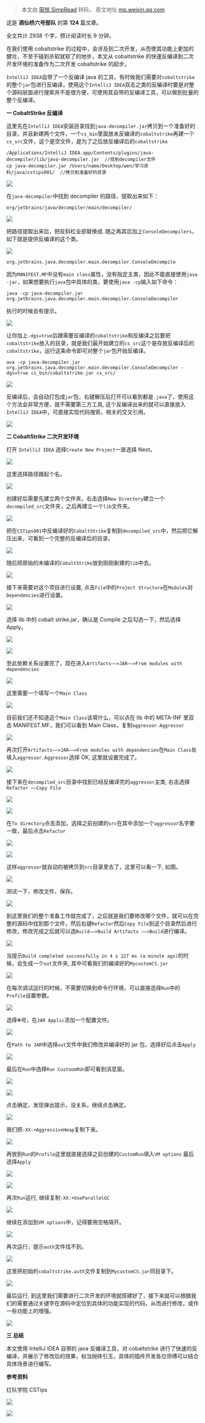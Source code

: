 > 本文由 [简悦 SimpRead](http://ksria.com/simpread/) 转码， 原文地址 [mp.weixin.qq.com](https://mp.weixin.qq.com/s/cRlHoilJa8HPX9L2ZNE77A)

这是 **酒仙桥六号部队** 的第 **124** 篇文章。

全文共计 2938 个字，预计阅读时长 9 分钟。

在我们使用 cobaltstrike 的过程中，会涉及到二次开发，从而使其功能上更加的健壮，不至于碰到杀软就软了的地步，本文从 cobaltstrike 的快速反编译到二次开发环境的准备作为二次开发 cobaltstrike 的起步。

`IntelliJ IDEA`自带了一个反编译 java 的工具，有时候我们需要对`cobaltstrike`的整个`jar`包进行反编译，使用这个`IntelliJ IDEA`双击之类的反编译时要是对整个源码层面进行搜索并不是很方便，可使用其自带的反编译工具，可以做到批量的整个反编译。

**一 CobaltStrike 反编译**

这里先在`IntelliJ IDEA`安装目录找到`java-decompiler.jar`拷贝到一个准备好的目录，并且新建两个文件，一个`cs_bin`里面放未反编译的`cobaltstrike`再建一个`cs_src`文件，这个是空文件，是为了之后放反编译后的`cobaltstrike`

```
/Applications/IntelliJ IDEA.app/Contents/plugins/java-decompiler/lib/java-decompiler.jar  //找到decompiler文件
cp java-decompiler.jar /Users/name/Desktop/wen/学习资料/java/cstips001/  //拷贝到准备好的目录
```

![](https://mmbiz.qpic.cn/mmbiz_png/WTOrX1w0s54bra8QV5ltkjJklMGicrzbDvXkDn8MZR966pnv7KxZyF1YGA3GNgF7uBk3HGWQGOAeKwy4MlseMXw/640?wx_fmt=png)

在`java-decompiler`中找到 decompiler 的路径，提取出来如下：

```
org/jetbrains/java/decompiler/main/decompiler/
```

![](https://mmbiz.qpic.cn/mmbiz_png/WTOrX1w0s54bra8QV5ltkjJklMGicrzbD5du2Z051McGQ187icSKK6icib7YKPvic8zTNmDyI5jLE8Lr6Yz7cXmnfMw/640?wx_fmt=png)

把路径提取出来后，把反斜杠全部替换成`.`随之再其后加上`ConsoleDecompilers`，如下就是提供反编译的这个类。

![](https://mmbiz.qpic.cn/mmbiz_png/WTOrX1w0s54bra8QV5ltkjJklMGicrzbDIUiatXdqS3pJzYicE4Q5zoUJLJTYLj6nhlMIe5PUuGDic3JZ8VgnViaKicw/640?wx_fmt=png)

```
org.jetbrains.java.decompiler.main.decompiler.ConsoleDecompile
```

因为`MANIFEST.MF`中没有`main class`属性，没有指定主类，因此不能直接使用`java -jar`，如果想要执行`java`包中具体的类，要使用`java -cp`输入如下命令：

```
java -cp java-decompiler.jar org.jetbrains.java.decompiler.main.decompiler.ConsoleDecompiler
```

执行的时候会有提示。

![](https://mmbiz.qpic.cn/mmbiz_png/WTOrX1w0s54bra8QV5ltkjJklMGicrzbDzTvMfv9UDMrlyribl43YdiaOcTHTvFQ3HvdenLRtQEo7P7h6ClKZX2hA/640?wx_fmt=png)

让你加上`-dgs=true`后跟需要反编译的`cobaltstrike`和反编译之后要把`cobaltstrike`放入的目录，就是我们最开始建立的`cs_src`这个是存放反编译后的`cobaltstrike`，运行这条命令即可对整个`jar`包开始反编译。

```
ava -cp java-decompiler.jar org.jetbrains.java.decompiler.main.decompiler.ConsoleDecompiler -dgs=true cs_bin/cobaltstrike.jar cs_src/
```

![](https://mmbiz.qpic.cn/mmbiz_png/WTOrX1w0s54bra8QV5ltkjJklMGicrzbDUbkRjrrQOPgsxWIdCxNbia7Eh8V5wuDw4icZqIeU9eoHAAhmicze5VD7A/640?wx_fmt=png)

反编译后，会自动打包成`jar`包，右键解压后打开可以看到都是`.java`了，使用这个方法会非常方便，就不需要第三方工具, 这个反编译出来的就可以直接放入`IntelliJ IDEA`中，可直接实现代码搜索，相关的交叉引用。

![](https://mmbiz.qpic.cn/mmbiz_png/WTOrX1w0s54bra8QV5ltkjJklMGicrzbD8u5ZA4Mbk22OakHVcOl4uLMTtKq4a86bOK6UPagyXUGjIOyX4B91UA/640?wx_fmt=png)

**二 CobaltStrike 二次开发环境**

打开 `IntelliJ IDEA` 选择`Create New Project`一直选择 Next。

![](https://mmbiz.qpic.cn/mmbiz_png/WTOrX1w0s54bra8QV5ltkjJklMGicrzbDIxfI1bZ8rkRyQl4LibZNXQ4iaBccfubzVGfOpojpwDgoDKx4uNdt5Picw/640?wx_fmt=png)

这里选择路径跟起个名。

![](https://mmbiz.qpic.cn/mmbiz_png/WTOrX1w0s54bra8QV5ltkjJklMGicrzbDecqzTcp1AsEH7rN2oiaLiac9NDVkNt53ZCJQkdoQucU2kY4zkcryov7A/640?wx_fmt=png)

创建好后需要先建立两个文件夹，右击选择`New Directory`建立一个`decompiled_src`文件夹，之后再建立一个`lib`文件夹。

![](https://mmbiz.qpic.cn/mmbiz_png/WTOrX1w0s54bra8QV5ltkjJklMGicrzbDa7lWDV2QqCWoPUWQxlrHkibNMjuT1PDUKeFWGciaWxOBp9CicauhICj2g/640?wx_fmt=png)

把在`CSTips001`中反编译好的`CobaltStrike`复制到`decompiled_src`中，然后把它解压出来，可看到一个完整的反编译后的目录。

![](https://mmbiz.qpic.cn/mmbiz_png/WTOrX1w0s54bra8QV5ltkjJklMGicrzbD3OX0gDeDGrNKBKx7jzyvyK4XNqk4VjZgk8Q0ASCPIFQrjWxiadPuLgQ/640?wx_fmt=png)

随后把原始的未编译的`CobaltStrike`放到刚刚新建的`lib`中去。

![](https://mmbiz.qpic.cn/mmbiz_png/WTOrX1w0s54bra8QV5ltkjJklMGicrzbD6peicVaiaiaRpsCUcDLudYJ55WzXGiaj5kCFsqpxGE3dwWjv6tacz6mVrA/640?wx_fmt=png)

接下来需要对这个项目进行设置, 点击`File`中的`Project Structure`在`Modules`对`Dependencies`进行设置。

![](https://mmbiz.qpic.cn/mmbiz_png/WTOrX1w0s54bra8QV5ltkjJklMGicrzbDSOXU5V2upBTyqdbHD6Ljwq3vQC2QbGy3oErWAmAdx38vwbJUqqF1EA/640?wx_fmt=png)

选择 lib 中的 cobalt strike.jar，确认是 Compile 之后勾选一下，然后选择 Apply。

![](https://mmbiz.qpic.cn/mmbiz_png/WTOrX1w0s54bra8QV5ltkjJklMGicrzbDFEetXADrKMcccia0xWk66OAUSRORRA6tUtTG2y9xyrVFUhZUF28AVsQ/640?wx_fmt=png)

![](https://mmbiz.qpic.cn/mmbiz_png/WTOrX1w0s54bra8QV5ltkjJklMGicrzbDVgzSqibVFNxBjw4PLgznTFn0OFsWQea1ia8srjeh84OIiaFsic9IISzWZA/640?wx_fmt=png)

至此依赖关系设置完了，现在进入`Artifacts——>JAR——>From modules with dependencies`

![](https://mmbiz.qpic.cn/mmbiz_png/WTOrX1w0s54bra8QV5ltkjJklMGicrzbDL8JibcXXfJibWnbjOzSIES2ke6OW82Ijxtx8L07qVLzqkraj6ZLEHauA/640?wx_fmt=png)

这里需要一个填写一个`Main Class`

![](https://mmbiz.qpic.cn/mmbiz_png/WTOrX1w0s54bra8QV5ltkjJklMGicrzbDkibIyvGwVqK8TDqPE2sMDoXPfCzrLuQFQ3YW3GEvfPKxP1J3CQxts4w/640?wx_fmt=png)

目前我们还不知道这个`Main Class`该填什么，可以点在 lib 中的 META-INF 里双击 MANIFEST.MF，我们可以看到 Main Class，复制`aggressor.Aggressor`

![](https://mmbiz.qpic.cn/mmbiz_png/WTOrX1w0s54bra8QV5ltkjJklMGicrzbDa29XtEpHw6HvsUnCUsrsEDVSZMXyBcfuISPC8f1r54RpTmq2pjOcvA/640?wx_fmt=png)

再次打开`Artifacts——>JAR——>From modules with dependencies`在`Main Class`处填入`aggressor.Aggressor`选择 OK, 这里就设置完成了。

![](https://mmbiz.qpic.cn/mmbiz_png/WTOrX1w0s54bra8QV5ltkjJklMGicrzbDic28iclGTSKWzpU9Koz3mfLwL1EYV0RHcqnSXFzGRatAw06oX8j8hBrw/640?wx_fmt=png)

接下来在`decompiled_src`目录中找到已经反编译完的`aggressor`主类, 右击选择`Refactor ——Copy File`

![](https://mmbiz.qpic.cn/mmbiz_png/WTOrX1w0s54bra8QV5ltkjJklMGicrzbDscDEZ6Zeyib4uYdqc0FdkPVA1LvwGCYTcx5zFhB3ibChwxQFbia3YkeFQ/640?wx_fmt=png)

![](https://mmbiz.qpic.cn/mmbiz_png/WTOrX1w0s54bra8QV5ltkjJklMGicrzbDN4QjCEhYEAaMVQn7fx4lwfx708W9iasyT32JkEWUzRvDeWhAeu7hslQ/640?wx_fmt=png)

在`To directory`点击添加，选择之前创建的`src`在其中添加一个`aggressor`名字要一致，最后点击`Refactor`

![](https://mmbiz.qpic.cn/mmbiz_png/WTOrX1w0s54bra8QV5ltkjJklMGicrzbDcqwyckexA3MqmLVL9QzasAruIlUkXvwQjAuJeblmLkCsnxiaoD372LA/640?wx_fmt=png)

![](https://mmbiz.qpic.cn/mmbiz_png/WTOrX1w0s54bra8QV5ltkjJklMGicrzbDzmibcQz4WGy9O1JBbSibdrchaZhvcbfB1YpLLhLgrGvA7tYBe40KSCEA/640?wx_fmt=png)

这样`aggressor`就自动的被拷贝到`src`目录里去了，这里可以看一下, 如图。

![](https://mmbiz.qpic.cn/mmbiz_png/WTOrX1w0s54bra8QV5ltkjJklMGicrzbDzePocsxPAr1Mwr2rBcGc4BauDBzCdPPmXn0DftA8Gw41bicyLP6C3gQ/640?wx_fmt=png)

测试一下，修改文件，保存。

![](https://mmbiz.qpic.cn/mmbiz_png/WTOrX1w0s54bra8QV5ltkjJklMGicrzbDpHTl2GsK8dG9wPib3EAdlBChGctvh5aoic22KsxkKsvqtf8mUJPctvXg/640?wx_fmt=png)

到这里我们的整个准备工作就完成了，之后就是我们要修改哪个文件，就可以在完整的源码中找到那个文件，然后右键`Refactor`然后`Copy File`到这个目录然后进行修改，修改完成之后就可以选`Build——>Build Artifacts ——>Build`进行编译。

![](https://mmbiz.qpic.cn/mmbiz_png/WTOrX1w0s54bra8QV5ltkjJklMGicrzbDUWyL8gmhwgVgA6GPLRAmnBvEh8GlxZkib9e1GwxEPxloSiayiaNQnleYw/640?wx_fmt=png)

当提示`Build completed successfully in 4 s 227 ms (a minute ago)`的时候，会生成一个`out`文件夹, 其中可看我们的编译好的`MycustomCS.jar`

![](https://mmbiz.qpic.cn/mmbiz_png/WTOrX1w0s54bra8QV5ltkjJklMGicrzbDtCXUtQUWqLjHw2K5bnws1p7sHkobc3yspE2r6eqQ4FfE9YxJDK0BCA/640?wx_fmt=png)

在每次调试运行的时候，不需要切换到命令行环境，可以直接选择`Run`中的`Profile`设置参数。

![](https://mmbiz.qpic.cn/mmbiz_png/WTOrX1w0s54bra8QV5ltkjJklMGicrzbDh3QRNyBXmibE5guVOoYRwWsPQZtlc1kw50b5SoNTadhcPzYJQ0ckw8w/640?wx_fmt=png)

选择➕号，在`JAR Applic`添加一个配置文件。

![](https://mmbiz.qpic.cn/mmbiz_png/WTOrX1w0s54bra8QV5ltkjJklMGicrzbDiam6OibHzdCVBrxTtyEcAA2zl89w5mTAStkItO1QQzYuCMeWg2p1Tqcg/640?wx_fmt=png)

在`Path to JAR`中选择`out`文件中我们修改并编译好的 jar 包，选择好后点击`Apply`

![](https://mmbiz.qpic.cn/mmbiz_png/WTOrX1w0s54bra8QV5ltkjJklMGicrzbDBib3r62LiabpUJ9hWaQE46AC8EtYcjBqYIykLGkYoyC50Cl50Hv38xgw/640?wx_fmt=png)

最后在`Run`中选择`Run CustoomRUn`即可看到消息窗。

![](https://mmbiz.qpic.cn/mmbiz_png/WTOrX1w0s54bra8QV5ltkjJklMGicrzbD779fZXz4V2c6Y1Z5LZy8bteZ5NhM6eFQeRpbgnNb4oibgGqvnvkKrFQ/640?wx_fmt=png)

![](https://mmbiz.qpic.cn/mmbiz_png/WTOrX1w0s54bra8QV5ltkjJklMGicrzbDib3D1PX6FCQUB0xFNLuiawQJUhpgWb0iaNkl2qa4IicGfS5LibS9fYFhOWA/640?wx_fmt=png)

点击确定，发现弹出提示，没关系，继续点击确定。

![](https://mmbiz.qpic.cn/mmbiz_png/WTOrX1w0s54bra8QV5ltkjJklMGicrzbDibVYBoUia3rjWnhE0eglm3LhpZoxEY8dLYNjxZlzrdBMjkzp8VeR8pRQ/640?wx_fmt=png)

我们把`-XX:+AggressiveHeap`复制下来。

![](https://mmbiz.qpic.cn/mmbiz_png/WTOrX1w0s54bra8QV5ltkjJklMGicrzbDicdJNJRc2NsiaougE5oLRXJ6PdH02mKICU4LLVtMj1VWGtzYrZIIr06w/640?wx_fmt=png)

再放到`Run`的`Profile`这里就直接选择之前创建的`CustomRun`填入`VM options` 最后选择`Apply`

![](https://mmbiz.qpic.cn/mmbiz_png/WTOrX1w0s54bra8QV5ltkjJklMGicrzbDcHpKxKkwdstSPYPaT9iaibtJfeSGUeK2tRfiaVR5dsd9dsfE0ibYdYN4oQ/640?wx_fmt=png)

![](https://mmbiz.qpic.cn/mmbiz_png/WTOrX1w0s54bra8QV5ltkjJklMGicrzbDsItmibrFMKPicXlWNdt06RaFibG7T6t9ticVcSzRdcTGRpjib9CmTbLicDOg/640?wx_fmt=png)  

再次`Run`运行, 继续复制`-XX:+UseParallelGC`

![](https://mmbiz.qpic.cn/mmbiz_png/WTOrX1w0s54bra8QV5ltkjJklMGicrzbDfWkc0S0BlK3iaYsaia64iaKibDgic1aUIj5NymnQl5wicYzBZvYtWaUbF1iaA/640?wx_fmt=png)

继续在添加到`VM options`中，记得要用空格隔开。

![](https://mmbiz.qpic.cn/mmbiz_png/WTOrX1w0s54bra8QV5ltkjJklMGicrzbDbEX9oSupQicJ7dBo9Pv41FsU5haMsu2R5126CzACX0awofu3ia2AVIkQ/640?wx_fmt=png)

再次运行，提示`auth`文件找不到。

![](https://mmbiz.qpic.cn/mmbiz_png/WTOrX1w0s54bra8QV5ltkjJklMGicrzbDFNRtn5ia9LuEpRwTIU5hXPaE7dbaB11kcwu1XbaAHOXCCyc1uYoowIA/640?wx_fmt=png)

这里把初始的`cobaltstrike.auth`文件复制到`MycustomCS.jar`同目录下。

![](https://mmbiz.qpic.cn/mmbiz_png/WTOrX1w0s54bra8QV5ltkjJklMGicrzbDsLpFbc5r5PdibcM9ia5j6iciakwxia8Ntp58PHMulls8go57uMyLdN0N27g/640?wx_fmt=png)

最后运行, 到这里我们需要进行二次开发的环境就搭建好了，接下来就可以根据我们的需要通过关键字在源码中定位到具体的功能实现的代码，从而进行修改，或作一些功能上的增强。

![](https://mmbiz.qpic.cn/mmbiz_png/WTOrX1w0s54bra8QV5ltkjJklMGicrzbDX3YiatMHtLKmGI5Yj1QF4U1JzU6pHKn1YpPjhAtIZiaEgmlichd6MrpsA/640?wx_fmt=png)

**三 总结**

本文使用 IntelliJ IDEA 自带的 java 反编译工具，对 cobaltstrike 进行了快速的反编译，并展示了修改后的效果，权当抛砖引玉，具体的插件开发各位师傅可以结合具体场景进行编写。

**参考资料**

红队学院 CSTips

![](https://mmbiz.qpic.cn/mmbiz_png/WTOrX1w0s564Abiad4b2nUggeFBz8QyCib3YrXdutsRQR3FylKf61fVYyFn1oHibMtpxGDMO919ickU2vRTK8bnYWg/640?wx_fmt=png)

![](https://mmbiz.qpic.cn/mmbiz_png/WTOrX1w0s564Abiad4b2nUggeFBz8QyCibiaRBNn0A5YI88OyFjU8fn2Isf9bat4vQn18NwG6cXxVOSuKiapNm2nibQ/640?wx_fmt=png)